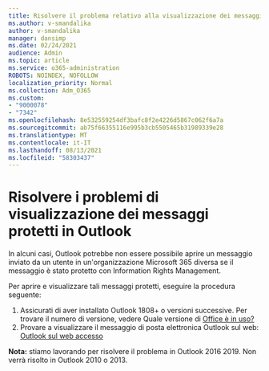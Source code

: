 ```yaml
---
title: Risolvere il problema relativo alla visualizzazione dei messaggi protetti in Outlook
ms.author: v-smandalika
author: v-smandalika
manager: dansimp
ms.date: 02/24/2021
audience: Admin
ms.topic: article
ms.service: o365-administration
ROBOTS: NOINDEX, NOFOLLOW
localization_priority: Normal
ms.collection: Adm_O365
ms.custom:
- "9000078"
- "7342"
ms.openlocfilehash: 8e532559254df3bafc8f2e4226d5867c062f6a7a
ms.sourcegitcommit: ab75f66355116e995b3cb5505465b31989339e28
ms.translationtype: MT
ms.contentlocale: it-IT
ms.lasthandoff: 08/13/2021
ms.locfileid: "58303437"
---
```

# <a name="fix-problem-viewing-protected-message-in-outlook"></a>Risolvere i problemi di visualizzazione dei messaggi protetti in Outlook

In alcuni casi, Outlook potrebbe non essere possibile aprire un messaggio inviato da un utente in un'organizzazione Microsoft 365 diversa se il messaggio è stato protetto con Information Rights Management.

Per aprire e visualizzare tali messaggi protetti, eseguire la procedura seguente:

1. Assicurati di aver installato Outlook 1808+ o versioni successive. Per trovare il numero di versione, vedere Quale versione di [Office è in uso?](https://support.microsoft.com/office/about-office-what-version-of-office-am-i-using-932788b8-a3ce-44bf-bb09-e334518b8b19)
2. Provare a visualizzare il messaggio di posta elettronica Outlook sul web: [Outlook sul web accesso](https://outlook.office365.com/mail/inbox)

**Nota:** stiamo lavorando per risolvere il problema in Outlook 2016 2019. Non verrà risolto in Outlook 2010 o 2013.

